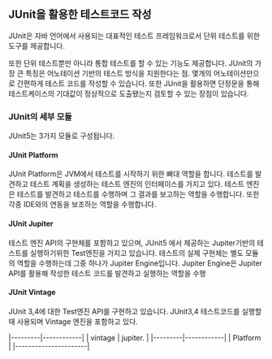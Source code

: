 ## JUnit을 활용한 테스트코드 작성

JUnit은 자바 언어에서 사용되는 대표적인 테스트 프레임워크로서 단위 테스트를 위한 도구를 제공합니다.

또한 단위 테스트뿐만 아니라 통합 테스트를 할 수 있는 기능도 제공합니다. JUnit의 가장 큰 특징은 어노테이션 기반의 테스트 방식을 지원한다는 점. 몇개의 어노테이션만으로 간편하게 테스트 코드를 작성할 수 있습니다. 또한 JUnit을 활용하면 단정문을 통해 테스트케이스의 기대값이 정상적으로 도출됐는지 검토할 수 있는 장점이 있습니다.

### JUnit의 세부 모듈

JUnit5는 3가지 모듈로 구성됩니다.

#### JUnit Platform

JUnit Platform은 JVM에서 테스트를 시작하기 위한 뼈대 역할을 합니다. 테스트를 발견하고 테스트 계획을 생성하는 테스트 엔진의 인터페이스를 가지고 있다. 테스트 엔진은 테스트를 발견하고 테스트를 수행하며 그 결과를 보고하는 역할을 수행합니다. 또한 각종 IDE와의 연동을 보조하는 역할을 수행합니다.

#### JUnit Jupiter
테스트 엔진 API의 구현체를 포함하고 있으며, JUnit5 에서 제공하는 Jupiter기반의 테스트를 실행하기위한 Test엔진을 가지고 있습니다. 테스트의 실제 구현체는 별도 모듈의 역할을 수행하는데 그중 하나가 Jupiter Engine입니다. Jupiter Engine은 Jupiter API를 활용해 작성한 테스트 코드를 발견하고 실행하는 역할을 수행

#### JUnit Vintage

JUnit 3,4에 대한 Test엔진 API를 구현하고 있습니다. JUnit3,4 테스트코드를 실행할 때 사용되며 Vintage 엔진을 포함하고 있다.

|---------|------------|
| vintage | jupiter.   |
|---------|------------|
|       Platform       |
|----------------------|

